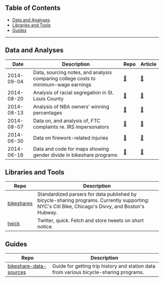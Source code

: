 ## Table of Contents

- [Data and Analyses](#data-and-analyses)
- [Libraries and Tools](#libraries-and-tools)
- [Guides](#guides)

---

## Data and Analyses

Date|Description|Repo|Article
----|-----------|----|-------
2014-09-04|Data, sourcing notes, and analysis comparing college costs to minimum-wage earnings|[:link:](https://github.com/BuzzFeedNews/2014-09-tuition-and-minimum-wage)|[:link:](http://www.buzzfeed.com/gregschoofs/how-much-college-did-your-summer-job-pay-for)
2014-08-20|Analysis of racial segregation in St. Louis County|[:link:](https://github.com/BuzzFeedNews/2014-08-st-louis-county-segregation)|[:link:](http://www.buzzfeed.com/jsvine/the-ferguson-area-is-even-more-segregated-than-you-thought)
2014-08-13|Analysis of NBA owners' winning percentages|[:link:](https://gist.github.com/jtemplon/4d84d0d2a112d09394b6)|[:link:](http://www.buzzfeed.com/johntemplon/heres-how-terrible-the-clippers-were-under-donald-sterling)
2014-08-07|Data on, and analysis of, FTC complaints re. IRS impersonators|[:link:](https://github.com/BuzzFeedNews/2014-08-irs-scams)|[:link:](http://www.buzzfeed.com/johntemplon/tax-collection-scams-skyrocket)
2014-06-30|Data on firework-related injuries|[:link:](https://github.com/BuzzFeedNews/2014-06-firework-injuries)|[:link:](http://www.buzzfeed.com/jsvine/275-ways-americans-hurt-themselves-playing-with-fireworks)
2014-06-16|Data and code for maps showing gender divide in bikeshare programs|[:link:](https://github.com/BuzzFeedNews/2014-06-bikeshare-gender-maps)|[:link:](http://www.buzzfeed.com/jsvine/these-maps-show-a-massive-gender-gap-in-bicycle-riding)

## Libraries and Tools

Repo|Description
----|-----------
[bikeshares](https://github.com/BuzzFeedNews/bikeshares)|Standardized parsers for data published by bicycle-sharing programs. Currently supporting: NYC's Citi Bike, Chicago's Divvy, and Boston's Hubway.
[twick](https://github.com/jsvine/twick)|Twitter, quick. Fetch and store tweets on short notice.


## Guides
Repo|Description
----|-----------
[bikeshare-data-sources](https://github.com/BuzzFeedNews/bikeshare-data-sources)|Guide for getting trip history and station data from various bicycle-sharing programs.
